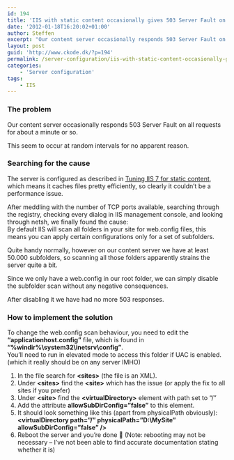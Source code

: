 ```yaml
---
id: 194
title: 'IIS with static content occasionally gives 503 Server Fault on all requests'
date: '2012-01-18T16:20:02+01:00'
author: Steffen
excerpt: "Our content server occasionally responds 503 Server Fault on all requests for about a minute or so.\r\nThis seem to occur at random intervals for no apparent reason.\r\n\r\nAfter countless hours we finally found the solution..."
layout: post
guid: 'http://www.ckode.dk/?p=194'
permalink: /server-configuration/iis-with-static-content-occasionally-gives-503-server-fault-on-all-requests/
categories:
    - 'Server configuration'
tags:
    - IIS
---
```


### The problem

Our content server occasionally responds 503 Server Fault on all requests for about a minute or so.

This seem to occur at random intervals for no apparent reason.

### Searching for the cause

The server is configured as described in [Tuning IIS 7 for static content](http://www.ckode.dk/server-configuration/tuning-iis-7-for-static-content/), which means it caches files pretty efficiently, so clearly it couldn’t be a performance issue.

After meddling with the number of TCP ports available, searching through the registry, checking every dialog in IIS management console, and looking through netsh, we finally found the cause:  
By default IIS will scan all folders in your site for web.config files, this means you can apply certain configurations only for a set of subfolders.

Quite handy normally, however on our content server we have at least 50.000 subfolders, so scanning all those folders apparently strains the server quite a bit.

Since we only have a web.config in our root folder, we can simply disable the subfolder scan without any negative consequences.

After disabling it we have had no more 503 responses.

### How to implement the solution

To change the web.config scan behaviour, you need to edit the **“applicationhost.config”** file, which is found in **“%windir%\\system32\\inetsrv\\config”**.  
You’ll need to run in elevated mode to access this folder if UAC is enabled. (which it really should be on any server IMHO)

1. In the file search for **&lt;sites&gt;** (the file is an XML).
2. Under **&lt;sites&gt;** find the **&lt;site&gt;** which has the issue (or apply the fix to all sites if you prefer)
3. Under **&lt;site&gt;** find the **&lt;virtualDirectory&gt;** element with path set to “/”
4. Add the attribute **allowSubDirConfig=”false”** to this element.
5. It should look something like this (apart from physicalPath obviously): **&lt;virtualDirectory path=”/” physicalPath=”D:\\MySite” allowSubDirConfig=”false” /&gt;**
6. Reboot the server and you’re done 🙂 (Note: rebooting may not be necessary – I’ve not been able to find accurate documentation stating whether it is)